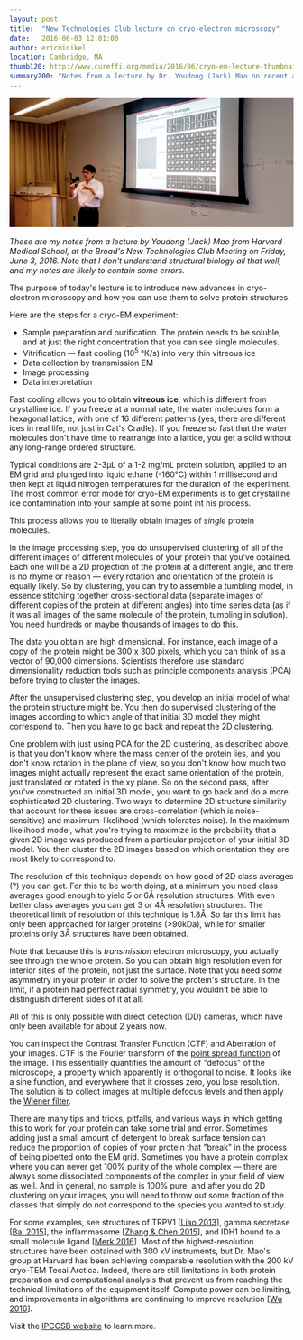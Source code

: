 ```yaml
---
layout: post
title:  "New Technologies Club lecture on cryo-electron microscopy"
date:   2016-06-03 12:01:00
author: ericminikel
location: Cambridge, MA
thumb120: http://www.cureffi.org/media/2016/06/cryo-em-lecture-thumbnail.png
summary200: "Notes from a lecture by Dr. Youdong (Jack) Mao on recent advances in cryo-electron microscopy"
---
```


![](/media/2016/06/cryo-em-lecture.png)

*These are my notes from a lecture by Youdong (Jack) Mao from Harvard Medical School, at the Broad's New Technologies Club Meeting on Friday, June 3, 2016. Note that I don't understand structural biology all that well, and my notes are likely to contain some errors.*

The purpose of today's lecture is to introduce new advances in cryo-electron microscopy and how you can use them to solve protein structures.

Here are the steps for a cryo-EM experiment:

+ Sample preparation and purification. The protein needs to be soluble, and at just the right concentration that you can see single molecules.
+ Vitrification &mdash; fast cooling (10<sup>5</sup> &deg;K/s) into very thin vitreous ice
+ Data collection by transmission EM
+ Image processing
+ Data interpretation

Fast cooling allows you to obtain **vitreous ice**, which is different from crystalline ice. If you freeze at a normal rate, the water molecules form a hexagonal lattice, with one of 16 different patterns (yes, there are different ices in real life, not just in Cat's Cradle). If you freeze so fast that the water molecules don't have time to rearrange into a lattice, you get a solid without any long-range ordered structure.

Typical conditions are 2-3&mu;L of a 1-2 mg/mL protein solution, applied to an EM grid and plunged into liquid ethane (-160&deg;C) within 1 millisecond and then kept at liquid nitrogen temperatures for the duration of the experiment. The most common error mode for cryo-EM experiments is to get crystalline ice contamination into your sample at some point int his process.

This process allows you to literally obtain images of *single* protein molecules. 

In the image processing step, you do unsupervised clustering of all of the different images of different molecules of your protein that you've obtained. Each one will be a 2D projection of the protein at a different angle, and there is no rhyme or reason &mdash; every rotation and orientation of the protein is equally likely. So by clustering, you can try to assemble a tumbling model, in essence stitching together cross-sectional data (separate images of different copies of the protein at different angles) into time series data (as if it was all images of the same molecule of the protein, tumbling in solution). You need hundreds or maybe thousands of images to do this.

The data you obtain are high dimensional. For instance, each image of a copy of the protein might be 300 x 300 pixels, which you can think of as a vector of 90,000 dimensions. Scientists therefore use standard dimensionality reduction tools such as principle components analysis (PCA) before trying to cluster the images. 

After the unsupervised clustering step, you develop an initial model of what the protein structure might be. You then do supervised clustering of the images according to which angle of that initial 3D model they might correspond to. Then you have to go back and repeat the 2D clustering.

One problem with just using PCA for the 2D clustering, as described above, is that you don't know where the mass center of the protein lies, and you don't know rotation in the plane of view, so you don't know how much two images might actually represent the exact same orientation of the protein, just translated or rotated in the xy plane. So on the second pass, after you've constructed an initial 3D model, you want to go back and do a more sophisticated 2D clustering. Two ways to determine 2D structure similarity that account for these issues are cross-correlation (which is noise-sensitive) and maximum-likelihood (which tolerates noise). In the maximum likelihood model, what you're trying to maximize is the probability that a given 2D image was produced from a particular projection of your initial 3D model. You then cluster the 2D images based on which orientation they are most likely to correspond to.

The resolution of this technique depends on how good of 2D class averages (?) you can get. For this to be worth doing, at a minimum you need class averages good enough to yield 5 or 6&Aring; resolution structures. With even better class averages you can get 3 or 4&Aring; resolution structures. The theoretical limit of resolution of this technique is 1.8&Aring;. So far this limit has only been approached for larger proteins (>90kDa), while for smaller proteins only 3&Aring; structures have been obtained.

Note that because this is *transmission* electron microscopy, you actually see through the whole protein. So you can obtain high resolution even for interior sites of the protein, not just the surface. Note that you need *some* asymmetry in your protein in order to solve the protein's structure. In the limit, if a protein had perfect radial symmetry, you wouldn't be able to distinguish different sides of it at all.

All of this is only possible with direct detection (DD) cameras, which have only been available for about 2 years now.

You can inspect the Contrast Transfer Function (CTF) and Aberration of your images. CTF is the Fourier transform of the [point spread function](https://en.wikipedia.org/wiki/Point_spread_function) of the image. This essentially quantifies the amount of "defocus" of the microscope, a property which apparently is orthogonal to noise. It looks like a sine function, and everywhere that it crosses zero, you lose resolution. The solution is to collect images at multiple defocus levels and then apply the [Wiener filter](https://en.wikipedia.org/wiki/Wiener_filter).

There are many tips and tricks, pitfalls, and various ways in which getting this to work for your protein can take some trial and error. Sometimes adding just a small amount of detergent to break surface tension can reduce the proportion of copies of your protein that "break" in the process of being pipetted onto the EM grid. Sometimes you have a protein complex where you can never get 100% purity of the whole complex &mdash; there are always some dissociated components of the complex in your field of view as well. And in general, no sample is 100% pure, and after you do 2D clustering on your images, you will need to throw out some fraction of the classes that simply do not correspond to the species you wanted to study.

For some examples, see structures of TRPV1 [[Liao 2013]], gamma secretase [[Bai 2015]], the inflammasome [[Zhang & Chen 2015]], and IDH1 bound to a small molecule ligand [[Merk 2016]]. Most of the highest-resolution structures have been obtained with 300 kV instruments, but Dr. Mao's group at Harvard has been achieving comparable resolution with the 200 kV cryo-TEM Tecai Arctica. Indeed, there are still limitations in both protein preparation and computational analysis that prevent us from reaching the technical limitations of the equipment itself. Compute power can be limiting, and improvements in algorithms are continuing to improve resolution [[Wu 2016]].

Visit the [IPCCSB website](http://ipccsb.dfci.harvard.edu/) to learn more.

[Liao 2013]: http://www.ncbi.nlm.nih.gov/pubmed/24305160 "Liao M, Cao E, Julius D, Cheng Y. Structure of the TRPV1 ion channel determined by electron cryo-microscopy. Nature. 2013 Dec 5;504(7478):107-12. doi: 10.1038/nature12822. PubMed PMID: 24305160; PubMed Central PMCID: PMC4078027."

[Bai 2015]: http://www.ncbi.nlm.nih.gov/pubmed/26280335 "Bai XC, Yan C, Yang G, Lu P, Ma D, Sun L, Zhou R, Scheres SH, Shi Y. An atomic structure of human γ-secretase. Nature. 2015 Sep 10;525(7568):212-7. doi: 10.1038/nature14892. Epub 2015 Aug 17. PubMed PMID: 26280335; PubMed Central PMCID: PMC4568306."

[Zhang & Chen 2015]: http://www.ncbi.nlm.nih.gov/pubmed/26449474/ "Zhang L, Chen S, Ruan J, Wu J, Tong AB, Yin Q, Li Y, David L, Lu A, Wang WL, Marks C, Ouyang Q, Zhang X, Mao Y, Wu H. Cryo-EM structure of the activated NAIP2-NLRC4 inflammasome reveals nucleated polymerization. Science. 2015 Oct 23;350(6259):404-9. doi: 10.1126/science.aac5789. Epub 2015 Oct 8. PubMed PMID: 26449474; PubMed Central PMCID: PMC4640189."

[Merk 2016]: http://www.ncbi.nlm.nih.gov/pubmed/27238019 "Merk A, Bartesaghi A, Banerjee S, Falconieri V, Rao P, Davis MI, Pragani R, Boxer MB, Earl LA, Milne JL, Subramaniam S. Breaking Cryo-EM Resolution Barriers  to Facilitate Drug Discovery. Cell. 2016 May 26. pii: S0092-8674(16)30591-8. doi: 10.1016/j.cell.2016.05.040. [Epub ahead of print] PubMed PMID: 27238019."

[Wu 2016]: https://arxiv.org/abs/1604.04539 "Unsupervised single-particle deep classification via statistical manifold learning. Jiayi Wu, Yongbei Ma, Charles Condgon, Bevin Brett, Shuobing Chen, Qi Ouyang, Youdong Mao. (Submitted on 15 Apr 2016). https://arxiv.org/abs/1604.04539"